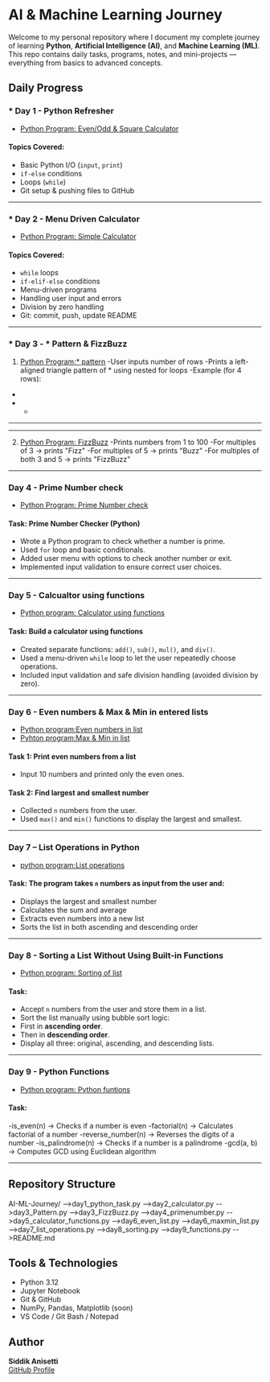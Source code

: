 #  AI & Machine Learning Journey 

Welcome to my personal repository where I document my complete journey of learning **Python**, **Artificial Intelligence (AI)**, and **Machine Learning (ML)**.  
This repo contains daily tasks, programs, notes, and mini-projects — everything from basics to advanced concepts.


##  Daily Progress

### * Day 1 - Python Refresher
- [Python Program: Even/Odd & Square Calculator](day1_python_task.py)

####  Topics Covered:
- Basic Python I/O (`input`, `print`)
- `if-else` conditions
- Loops (`while`)
- Git setup & pushing files to GitHub

---

### * Day 2 - Menu Driven Calculator
- [Python Program: Simple Calculator](day2_calculator.py)

####  Topics Covered:
- `while` loops
- `if-elif-else` conditions
- Menu-driven programs
- Handling user input and errors
- Division by zero handling
- Git: commit, push, update README

---

### * Day 3 - * Pattern & FizzBuzz
  1. [Python Program:* pattern](day3_pattern.py)
   -User inputs number of rows
   -Prints a left-aligned triangle pattern of * using nested for loops
   -Example (for 4 rows):

   *
   * *
   * * *
   * * * *
  2. [Python Program: FizzBuzz](day3_FizzBuzz.py)
   -Prints numbers from 1 to 100
   -For multiples of 3 → prints "Fizz"
   -For multiples of 5 → prints "Buzz"
   -For multiples of both 3 and 5 → prints "FizzBuzz"
---

### Day 4 - Prime Number check
- [Python Program: Prime Number check](day4_primenumber.py)

#### Task: Prime Number Checker (Python)
- Wrote a Python program to check whether a number is prime.
- Used `for` loop and basic conditionals.
- Added user menu with options to check another number or exit.
- Implemented input validation to ensure correct user choices.

---

### Day 5 - Calcualtor using functions
- [Python program: Calculator using functions](day5_calculator_functions.py)

#### Task: Build a calculator using functions  
- Created separate functions: `add()`, `sub()`, `mul()`, and `div()`.
- Used a menu-driven `while` loop to let the user repeatedly choose operations.
- Included input validation and safe division handling (avoided division by zero).

---

### Day 6 - Even numbers & Max & Min in entered lists
- [Python program:Even numbers in list](day6_even_list.py)
- [Pyhton program:Max & Min in list](day6_maxmin_list.py)

#### Task 1: Print even numbers from a list  
- Input 10 numbers and printed only the even ones.

#### Task 2: Find largest and smallest number  
- Collected `n` numbers from the user.
- Used `max()` and `min()` functions to display the largest and smallest.

---

### Day 7 – List Operations in Python
- [python program:List operations](day7_list_operations.py)

#### Task: The program takes `n` numbers as input from the user and:
- Displays the largest and smallest number
- Calculates the sum and average
- Extracts even numbers into a new list
- Sorts the list in both ascending and descending order

---

### Day 8 - Sorting a List Without Using Built-in Functions
 - [Python program: Sorting of list](day8_sorting.py)

#### Task:
- Accept `n` numbers from the user and store them in a list.
- Sort the list manually using bubble sort logic:
- First in **ascending order**.
- Then in **descending order**.
- Display all three: original, ascending, and descending lists.

---

### Day 9 - Python Functions
 - [Python program: Python funtions](day9_functions.py)

#### Task:
-is_even(n) → Checks if a number is even
-factorial(n) → Calculates factorial of a number
-reverse_number(n) → Reverses the digits of a number
-is_palindrome(n) → Checks if a number is a palindrome
-gcd(a, b) → Computes GCD using Euclidean algorithm

---

##  Repository Structure

AI-ML-Journey/
 -->day1_python_task.py
 -->day2_calculator.py
 -->day3_Pattern.py
 -->day3_FizzBuzz.py
 -->day4_primenumber.py
 -->day5_calculator_functions.py
 -->day6_even_list.py
 -->day6_maxmin_list.py
 -->day7_list_operations.py
 -->day8_sorting.py
 -->day9_functions.py
 -->README.md

## Tools & Technologies

- Python 3.12
- Jupyter Notebook
- Git & GitHub
- NumPy, Pandas, Matplotlib (soon)
- VS Code / Git Bash / Notepad


## Author

**Siddik Anisetti**  
[GitHub Profile](https://github.com/SIDDIKANISETTI07)

